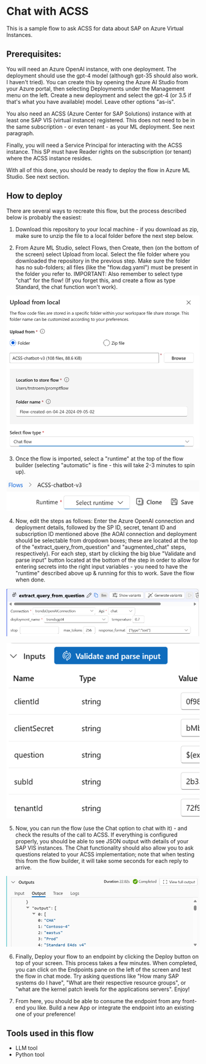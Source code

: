 # Chat with ACSS

This is a sample flow to ask ACSS for data about SAP on Azure Virtual Instances.

## Prerequisites:

You will need an Azure OpenAI instance, with one deployment. The deployment should use the gpt-4 model (although gpt-35 should also work. I haven't tried). You can create this by opening the Azure AI Studio from your Azure portal, then selecting Deployments under the Management menu on the left. Create a new deployment and select the gpt-4 (or 3.5 if that's what you have available) model. Leave other options "as-is".

You also need an ACSS (Azure Center for SAP Solutions) instance with at least one SAP VIS (virtual instance) registered. This does not need to be in the same subscription - or even tenant - as your ML deployment. See next paragraph.

Finally, you will need a Service Principal for interacting with the ACSS instance. This SP must have Reader rights on the subscription (or tenant) where the ACSS instance resides.

With all of this done, you should be ready to deploy the flow in Azure ML Studio. See next section.

## How to deploy

There are several ways to recreate this flow, but the process described below is probably the easiest:
1. Download this repository to your local machine - if you download as zip, make sure to unzip the file to a local folder before the next step below.

2. From Azure ML Studio, select Flows, then Create, then (on the bottom of the screen) select Upload from local. Select the file folder where you downloaded the repository in the previous step. Make sure the folder has no sub-folders; all files (like the "flow.dag.yaml") must be present in the folder you refer to. IMPORTANT: Also remember to select type "chat" for the flow! (If you forget this, and create a flow as type Standard, the chat function won't work).

![Upload](/images/upload.png?raw=true "Uploading from a local folder")


3. Once the flow is imported, select a "runtime" at the top of the flow builder (selecting "automatic" is fine - this will take 2-3 minutes to spin up).

![Runtime](/images/runtime.png?raw=true "Flow runtime selector")


4. Now, edit the steps as follows: Enter the Azure OpenAI connection and deployment details, followed by the SP ID, secret, tenant ID and subscription ID mentioned above (the AOAI connection and deployment should be selectable from dropdown boxes; these are located at the top of the "extract_query_from_question" and "augmented_chat" steps, respectively). For each step, start by clicking the big blue "Validate and parse input" button located at the bottom of the step in order to allow for entering secrets into the right input variables - you need to have the "runtime" described above up & running for this to work. Save the flow when done.

![Connection](/images/connection.png?raw=true "Connection details")

![Inputs](/images/inputs.png?raw=true "Validation and Input section")


5. Now, you can run the flow (use the Chat option to chat with it) - and check the results of the call to ACSS. If everything is configured properly, you should be able to see JSON output with details of your SAP VIS instances. The Chat functionality should also allow you to ask questions related to your ACSS implementation; note that when testing this from the flow builder, it will take some seconds for each reply to arrive.

![Outputs](/images/output.png?raw=true "Output section")


6. Finally, Deploy your flow to an endpoint by clicking the Deploy button on top of your screen. This process takes a few minutes. When completed, you can click on the Endpoints pane on the left of the screen and test the flow in chat mode. Try asking questions like "How many SAP systems do I have", "What are their respective resource groups", or "what are the kernel patch levels for the applications servers". Enjoy!

7. From here, you should be able to consume the endpoint from any front-end you like. Build a new App or integrate the endpoint into an existing one of your preference!


## Tools used in this flow
- LLM tool
- Python tool

